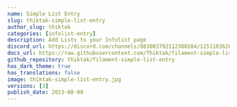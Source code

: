 ```yaml
---
name: Simple List Entry
slug: thiktak-simple-list-entry
author_slug: thiktak
categories: [infolist-entry]
description: Add Lists to your Infolist page
discord_url: https://discord.com/channels/883083792112300104/1151103626983505929
docs_url: https://raw.githubusercontent.com/Thiktak/filament-simple-list-entry/3.x/README.md
github_repository: thiktak/filament-simple-list-entry
has_dark_theme: true
has_translations: false
image: thiktak-simple-list-entry.jpg
versions: [3]
publish_date: 2023-08-09
---
```

